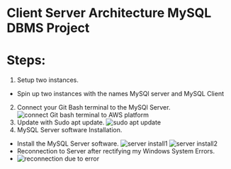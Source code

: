 # Client Server Architecture MySQL DBMS Project
# Steps:
1. Setup two instances.
-  Spin up two instances with the names MySQl server and MySQL Client
2. Connect your Git Bash terminal to the MySQl Server.
![connect Git bash terminal to AWS platform](https://github.com/koleshky1/fajana.kb.pbl/assets/44333161/78c8416c-fbc9-4105-b83c-8840ebb10f05)
3. Update with Sudo apt update.
![sudo apt update](https://github.com/koleshky1/fajana.kb.pbl/assets/44333161/5152dc31-4259-4a8c-b8d2-05cd60e2edaf)
4. MySQL Server software Installation.
-  Install the MySQL Server software.
![server install1](https://github.com/koleshky1/fajana.kb.pbl/assets/44333161/66b03911-0ac6-4188-82e6-bf5bd83b2c63)
![server install2](https://github.com/koleshky1/fajana.kb.pbl/assets/44333161/5f5aa661-1baa-484f-95c5-7ebbf477f6e3)
- Reconnection to Server after rectifying my Windows System Errors.
- ![reconnection due to error](https://github.com/koleshky1/fajana.kb.pbl/assets/44333161/36376be4-651e-40ee-8174-619b15e97128)


